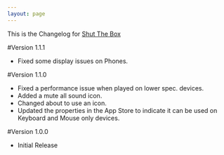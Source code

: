 ```yaml
---
layout: page
---
```

This is the Changelog for [Shut The Box](\shutthebox)

#Version 1.1.1
 - Fixed some display issues on Phones.

#Version 1.1.0
 - Fixed a performance issue when played on lower spec. devices.
 - Added a mute all sound icon.
 - Changed about to use an icon.
 - Updated the properties in the App Store to indicate it can be used on Keyboard and Mouse only devices.
 
#Version 1.0.0
 - Initial Release
